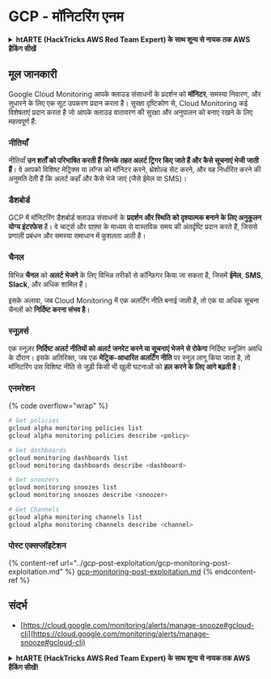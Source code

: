 # GCP - मॉनिटरिंग एनम

<details>

<summary><strong>htARTE (HackTricks AWS Red Team Expert) के साथ शून्य से नायक तक AWS हैकिंग सीखें</strong></summary>

HackTricks का समर्थन करने के अन्य तरीके:

* यदि आप चाहते हैं कि आपकी **कंपनी का विज्ञापन HackTricks में दिखाई दे** या **HackTricks को PDF में डाउनलोड करें**, तो [**सब्सक्रिप्शन प्लान्स**](https://github.com/sponsors/carlospolop) देखें!
* [**आधिकारिक PEASS & HackTricks स्वैग**](https://peass.creator-spring.com) प्राप्त करें
* [**The PEASS Family**](https://opensea.io/collection/the-peass-family) की खोज करें, हमारा विशेष [**NFTs**](https://opensea.io/collection/the-peass-family) संग्रह
* 💬 [**Discord समूह**](https://discord.gg/hRep4RUj7f) में **शामिल हों** या [**telegram समूह**](https://t.me/peass) या **Twitter** पर 🐦 [**@carlospolopm**](https://twitter.com/carlospolopm) को **फॉलो करें**.
* [**HackTricks**](https://github.com/carlospolop/hacktricks) और [**HackTricks Cloud**](https://github.com/carlospolop/hacktricks-cloud) github रेपोज़ में PRs सबमिट करके अपनी हैकिंग ट्रिक्स साझा करें.

</details>

## मूल जानकारी

Google Cloud Monitoring आपके क्लाउड संसाधनों के प्रदर्शन को **मॉनिटर**, समस्या निवारण, और सुधारने के लिए एक सूट उपकरण प्रदान करता है। सुरक्षा दृष्टिकोण से, Cloud Monitoring कई विशेषताएं प्रदान करता है जो आपके क्लाउड वातावरण की सुरक्षा और अनुपालन को बनाए रखने के लिए महत्वपूर्ण हैं:

### नीतियाँ

नीतियाँ **उन शर्तों को परिभाषित करती हैं जिनके तहत अलर्ट ट्रिगर किए जाते हैं और कैसे सूचनाएं भेजी जाती हैं**। वे आपको विशिष्ट मेट्रिक्स या लॉग्स को मॉनिटर करने, थ्रेशोल्ड सेट करने, और यह निर्धारित करने की अनुमति देती हैं कि अलर्ट कहाँ और कैसे भेजे जाएं (जैसे ईमेल या SMS)।

### डैशबोर्ड

GCP में मॉनिटरिंग डैशबोर्ड क्लाउड संसाधनों के **प्रदर्शन और स्थिति को दृश्यात्मक बनाने के लिए अनुकूलन योग्य इंटरफेस** हैं। वे चार्ट्स और ग्राफ़्स के माध्यम से वास्तविक समय की अंतर्दृष्टि प्रदान करते हैं, जिससे प्रणाली प्रबंधन और समस्या समाधान में कुशलता आती है।

### चैनल

विभिन्न **चैनल** को **अलर्ट भेजने** के लिए विभिन्न तरीकों से कॉन्फ़िगर किया जा सकता है, जिसमें **ईमेल**, **SMS**, **Slack**, और अधिक शामिल हैं।

इसके अलावा, जब Cloud Monitoring में एक अलर्टिंग नीति बनाई जाती है, तो एक या अधिक सूचना चैनलों को **निर्दिष्ट करना संभव है**।

### स्नूज़र्स

एक स्नूज़र **निर्दिष्ट अलर्ट नीतियों को अलर्ट जनरेट करने या सूचनाएं भेजने से रोकेगा** निर्दिष्ट स्नूज़िंग अवधि के दौरान। इसके अतिरिक्त, जब एक **मेट्रिक-आधारित अलर्टिंग नीति** पर स्नूज़ लागू किया जाता है, तो मॉनिटरिंग उस विशिष्ट नीति से जुड़ी किसी भी खुली घटनाओं को **हल करने के लिए आगे बढ़ती है**।

### एनमरेशन

{% code overflow="wrap" %}
```bash
# Get policies
gcloud alpha monitoring policies list
gcloud alpha monitoring policies describe <policy>

# Get dashboards
gcloud monitoring dashboards list
gcloud monitoring dashboards describe <dashboard>

# Get snoozers
gcloud monitoring snoozes list
gcloud monitoring snoozes describe <snoozer>

# Get Channels
gcloud alpha monitoring channels list
gcloud alpha monitoring channels describe <channel>
```
### पोस्ट एक्सप्लॉइटेशन

{% content-ref url="../gcp-post-exploitation/gcp-monitoring-post-exploitation.md" %}
[gcp-monitoring-post-exploitation.md](../gcp-post-exploitation/gcp-monitoring-post-exploitation.md)
{% endcontent-ref %}

## संदर्भ

* [https://cloud.google.com/monitoring/alerts/manage-snooze#gcloud-cli](https://cloud.google.com/monitoring/alerts/manage-snooze#gcloud-cli)

<details>

<summary><strong>htARTE (HackTricks AWS Red Team Expert) के साथ शून्य से नायक तक AWS हैकिंग सीखें</strong></a><strong>!</strong></summary>

HackTricks का समर्थन करने के अन्य तरीके:

* यदि आप चाहते हैं कि आपकी **कंपनी का विज्ञापन HackTricks में दिखाई दे** या **HackTricks को PDF में डाउनलोड करें** तो [**सब्सक्रिप्शन प्लान्स**](https://github.com/sponsors/carlospolop) देखें!
* [**आधिकारिक PEASS & HackTricks स्वैग**](https://peass.creator-spring.com) प्राप्त करें
* [**The PEASS Family**](https://opensea.io/collection/the-peass-family) की खोज करें, हमारा एक्सक्लूसिव [**NFTs**](https://opensea.io/collection/the-peass-family) संग्रह
* 💬 [**Discord group**](https://discord.gg/hRep4RUj7f) में **शामिल हों** या [**telegram group**](https://t.me/peass) में या **Twitter** पर 🐦 [**@carlospolopm**](https://twitter.com/carlospolopm) को **फॉलो** करें.
* [**HackTricks**](https://github.com/carlospolop/hacktricks) और [**HackTricks Cloud**](https://github.com/carlospolop/hacktricks-cloud) github रेपोज़ में PRs सबमिट करके अपनी हैकिंग ट्रिक्स साझा करें.

</details>
